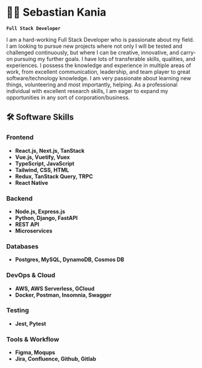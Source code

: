 # 🏄‍♂️ Sebastian Kania

**`Full Stack Developer`**

I am a hard-working Full Stack Developer who is passionate about my field. I am looking to pursue new projects where not only I will be tested and challenged continuously, but where I can be creative, innovative, and carry-on pursuing my further goals. I have lots of transferable skills, qualities, and experiences. I possess the knowledge and experience in multiple areas of work, from excellent communication, leadership, and team player to great software/technology knowledge. I am very passionate about learning new things, volunteering and most importantly, helping. As a professional individual with excellent research skills, I am eager to expand my opportunities in any sort of corporation/business.

## 🛠 Software Skills

### Frontend
- **React.js, Next.js, TanStack**
- **Vue.js, Vuetify, Vuex**
- **TypeScript, JavaScript**
- **Tailwind, CSS, HTML**
- **Redux, TanStack Query, TRPC**
- **React Native**

### Backend
- **Node.js, Express.js**
- **Python, Django, FastAPI**
- **REST API**
- **Microservices**

### Databases
- **Postgres, MySQL, DynamoDB, Cosmos DB**

### DevOps & Cloud
- **AWS, AWS Serverless, GCloud**
- **Docker, Postman, Insomnia, Swagger**

### Testing
- **Jest, Pytest**

### Tools & Workflow
- **Figma, Moqups**
- **Jira, Confluence, Github, Gitlab**


